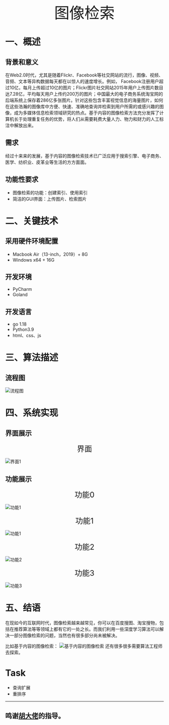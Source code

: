 <div align='center' >
	<font size='70'>图像检索</font>
</div>

# 一、概述

## 背景和意义
在Web2.0时代，尤其是随着Flickr、Facebook等社交网站的流行，图像、视频、音频、文本等异构数据每天都在以惊人的速度增长。例如， Facebook注册用户超过10亿，每月上传超过10亿的图片；Flickr图片社交网站2015年用户上传图片数目达7.28亿，平均每天用户上传约200万的图片；中国最大的电子商务系统淘宝网的后端系统上保存着286亿多张图片。针对这些包含丰富视觉信息的海量图片，如何在这些浩瀚的图像库中方便、快速、准确地查询并检索到用户所需的或感兴趣的图像，成为多媒体信息检索领域研究的热点。基于内容的图像检索方法充分发挥了计算机长于处理重复任务的优势，将人们从需要耗费大量人力、物力和财力的人工标注中解放出来。


## 需求
经过十来来的发展，基于内容的图像检索技术已广泛应用于搜索引擎、电子商务、医学、纺织业、皮革业等生活的方方面面。


## 功能性要求
- 图像检索的功能：创建索引、使用索引
- 简洁的GUI界面：上传图片、检索图片


# 二、关键技术

## 采用硬件环境配置
- Macbook Air（13-inch，2019）+ 8G
- Windows x64 + 16G


## 开发环境
- PyCharm
- Goland

## 开发语言
- go 1.18
- Python3.9
- html、css、js


# 三、算法描述

## 流程图
![流程图](image/流程图.png)


# 四、系统实现

## 界面展示

<div align='center' >
	<font size='5'>界面</font>
</div>

![界面1](image/interface.png)


## 功能展示

<div align='center' >
	<font size='5'>功能0</font>
</div>

![功能1](image/function0.png)

<div align='center' >
	<font size='5'>功能1</font>
</div>

![功能1](image/function1.png)

<div align='center' >
	<font size='5'>功能2</font>
</div>

![功能2](image/function2.png)

<div align='center' >
	<font size='5'>功能3</font>
</div>

![功能3](image/function3.png)


# 五、结语

在现如今的互联网时代，图像检索越来越常见，你可以在百度搜图、淘宝搜物，包括在推荐算法等等领域上都有它的一处之长。而我们利用一些深度学习算法可以解决一部分图像检索的问题，当然也有很多部分尚未被解决。

比如基于内容的图像检索：
![基于内容的图像检索](image/object_retrieval.png)
还有很多很多需要算法工程师去探索。

# Task
- 查询扩展
- 重排序

----
## 鸣谢[胡大佬](https://github.com/Hukeqing)的指导。